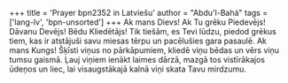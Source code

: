 +++
title = 'Prayer bpn2352 in Latviešu'
author = "Abdu'l-Bahá"
tags = ['lang-lv', 'bpn-unsorted']
+++
Ak mans Dievs! Ak Tu grēku Piedevējs! Dāvanu Devējs! Bēdu Kliedētājs! Tik tiešām, es Tevi lūdzu, piedod grēkus tiem, kas ir atstājuši savu miesas tērpu un pacēlušies gara pasaulē. Ak mans Kungs! Šķīsti viņus no pārkāpumiem, kliedē viņu bēdas un vērs viņu tumsu gaismā. Ļauj viņiem ienākt laimes dārzā, mazgā tos vistīrākajos ūdeņos un liec, lai visaugstākajā kalnā viņi skata Tavu mirdzumu.
